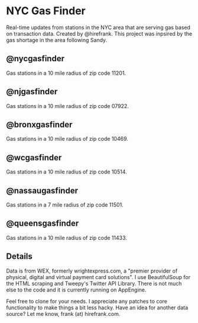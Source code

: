 NYC Gas Finder
============

Real-time updates from stations in the NYC area that are serving gas based on transaction data. Created by @hirefrank. This project was inpsired by the gas shortage in the area following Sandy.

@nycgasfinder
-------------
Gas stations in a 10 mile radius of zip code 11201. 

@njgasfinder
-------------
Gas stations in a 10 mile radius of zip code 07922. 

@bronxgasfinder
-------------
Gas stations in a 10 mile radius of zip code 10469. 

@wcgasfinder
-------------
Gas stations in a 10 mile radius of zip code 10514. 

@nassaugasfinder
-------------
Gas stations in a 7 mile radius of zip code 11501. 

@queensgasfinder
-------------
Gas stations in a 10 mile radius of zip code 11433. 

Details
-------------

Data is from WEX, formerly wrightexpress.com, a "premier provider of physical, digital and virtual payment card solutions". I use BeautifulSoup for the HTML scraping and Tweepy's Twitter API Library. There is not much else to the code and it is currently running on AppEngine. 

Feel free to clone for your needs. I appreciate any patches to core functionality to make things a bit less hacky. Have an idea for another data source? Let me know, frank (at) hirefrank.com.
